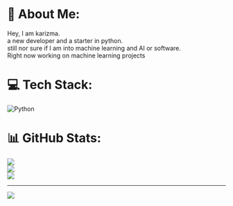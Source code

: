 # 💫 About Me:
Hey, I am karizma.<br>a new developer and a starter in python.<br>still nor sure if I am into machine learning and AI or software.<br>Right now working on machine learning projects<br> 


# 💻 Tech Stack:
![Python](https://img.shields.io/badge/python-3670A0?style=for-the-badge&logo=python&logoColor=ffdd54)
# 📊 GitHub Stats:
![](https://github-readme-stats.vercel.app/api?username=kar1zmaT-T&theme=dark&hide_border=false&include_all_commits=false&count_private=false)<br/>
![](https://github-readme-streak-stats.herokuapp.com/?user=kar1zmaT-T&theme=dark&hide_border=false)<br/>
![](https://github-readme-stats.vercel.app/api/top-langs/?username=kar1zmaT-T&theme=dark&hide_border=false&include_all_commits=false&count_private=false&layout=compact)

---
[![](https://visitcount.itsvg.in/api?id=kar1zmaT-T&icon=0&color=0)](https://visitcount.itsvg.in)

<!-- Proudly created with GPRM ( https://gprm.itsvg.in ) -->
